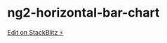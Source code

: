 # ng2-horizontal-bar-chart

[Edit on StackBlitz ⚡️](https://stackblitz.com/edit/ng2-horizontal-bar-chart)